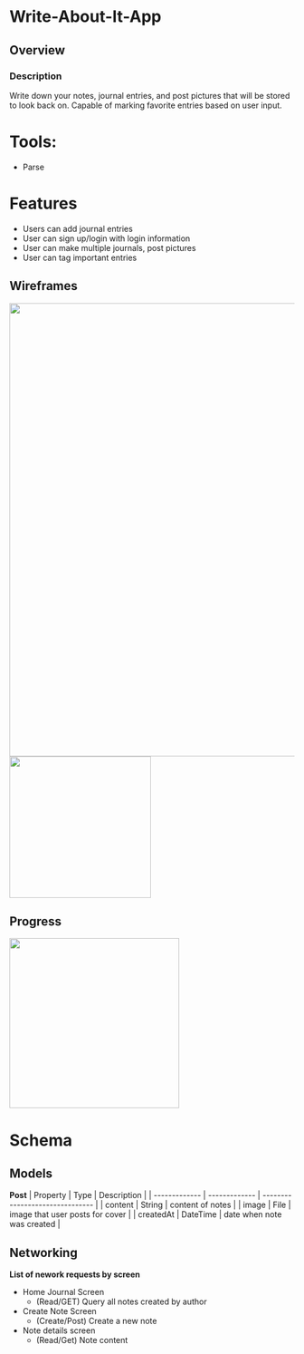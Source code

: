 # Write-About-It-App

## Overview
### Description
Write down your notes, journal entries, and post pictures that will be stored to look back on. Capable of marking favorite entries based on user input.

# Tools:
- Parse

# Features
- Users can add journal entries
- User can sign up/login with login information
- User can make multiple journals, post pictures
- User can tag important entries

## Wireframes
<img src="https://user-images.githubusercontent.com/54912970/97643194-48e39d80-1a04-11eb-8a97-2c27d87198dc.png" width=800><br>
<img src="https://user-images.githubusercontent.com/44785026/98054481-e61d4800-1def-11eb-8758-76e92e9c53c4.gif" width=250>

## Progress
<img src="http://g.recordit.co/0nvNQrej3G.gif" width=300><br>


# Schema <br>

## Models <br>
**Post**
| Property      | Type          | Description                     |
| ------------- | ------------- | ------------------------------- |
| content       | String        | content of notes                |
| image         | File          | image that user posts for cover |
| createdAt     | DateTime      | date when note was created      |

## Networking
**List of nework requests by screen**
- Home Journal Screen
  - (Read/GET) Query all notes created by author
- Create Note Screen
   - (Create/Post) Create a new note
- Note details screen
   - (Read/Get) Note content
